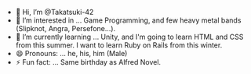 - 👋 Hi, I’m @Takatsuki-42
- 👀 I’m interested in ... Game Programming, and few heavy metal bands (Slipknot, Angra, Persefone...).
- 🌱 I’m currently learning ... Unity, and I'm going to learn HTML and CSS from this summer. I want to learn Ruby on Rails from this winter.
- 😄 Pronouns: ... he, his, him (Male)
- ⚡ Fun fact: ... Same birthday as Alfred Novel.

<!---
Takatsuki-42/Takatsuki-42 is a ✨ special ✨ repository because its `README.md` (this file) appears on your GitHub profile.
You can click the Preview link to take a look at your changes.
--->
